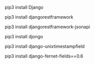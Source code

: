 pip3 install Django

pip3 install djangorestframework

pip3 install djangorestframework-jsonapi

pip3 install djongo

pip3 install django-unixtimestampfield

pip3 install django-fernet-fields==0.6
